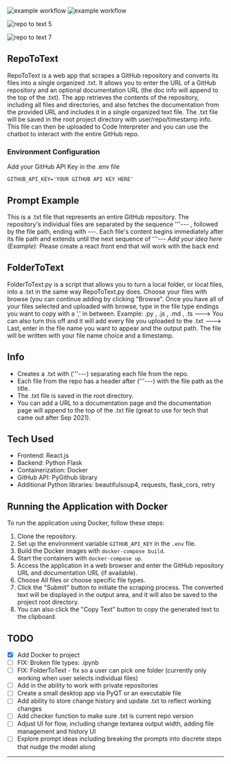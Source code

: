 
![example workflow](https://github.com/JeremiahPetersen/RepoToText/actions/workflows/pylint.yml/badge.svg)
![example workflow](https://github.com/JeremiahPetersen/RepoToText/actions/workflows/es-lint.yml/badge.svg)

![repo to text 5](https://github.com/JeremiahPetersen/RepoToText/assets/118206017/0d65016d-6388-48e0-b833-4ea1a169acfe)

![repo to text 7](https://github.com/JeremiahPetersen/RepoToText/assets/118206017/7d28fa8f-8bb1-4ddd-99f3-b33ddb26f0e9)

## RepoToText

RepoToText is a web app that scrapes a GitHub repository and converts its files into a single organized .txt. It allows you to enter the URL of a GitHub repository and an optional documentation URL (the doc info will append to the top of the .txt). The app retrieves the contents of the repository, including all files and directories, and also fetches the documentation from the provided URL and includes it in a single organized text file. The .txt file will be saved in the root project directory with user/repo/timestamp info. This file can then be uploaded to Code Interpreter and you can use the chatbot to interact with the entire GitHub repo. 

### Environment Configuration
Add your GitHub API Key in the .env file 

```
GITHUB_API_KEY='YOUR GITHUB API KEY HERE'
```

## Prompt Example

This is a .txt file that represents an entire GitHub repository. The repository's individual files are separated by the sequence '''--- , followed by the file path, ending with ---. Each file's content begins immediately after its file path and extends until the next sequence of '''--- *Add your idea here (Example)*: Please create a react front end that will work with the back end 

## FolderToText

FolderToText.py is a script that allows you to turn a local folder, or local files, into a .txt in the same way RepoToText.py does.  Choose your files with browse (you can continue adding by clicking "Browse".  Once you have all of your files selected and uploaded with browse, type in the file type endings you want to copy with a ',' in between.  Example: .py , .js , .md , .ts ---> You can also turn this off and it will add every file you uploaded to the .txt ---> Last, enter in the file name you want to appear and the output path.  The file will be written with your file name choice and a timestamp.

## Info

- Creates a .txt with ('''---) separating each file from the repo.
- Each file from the repo has a header after ('''---) with the file path as the title.
- The .txt file is saved in the root directory.
- You can add a URL to a documentation page and the documentation page will append to the top of the .txt file (great to use for tech that came out after Sep 2021).

## Tech Used

- Frontend: React.js
- Backend: Python Flask
- Containerization: Docker
- GitHub API: PyGithub library
- Additional Python libraries: beautifulsoup4, requests, flask_cors, retry

## Running the Application with Docker

To run the application using Docker, follow these steps:

1. Clone the repository.
2. Set up the environment variable `GITHUB_API_KEY` in the `.env` file.
3. Build the Docker images with `docker-compose build`.
4. Start the containers with `docker-compose up`.
5. Access the application in a web browser and enter the GitHub repository URL and documentation URL (if available).
6. Choose All files or choose specific file types.
7. Click the "Submit" button to initiate the scraping process. The converted text will be displayed in the output area, and it will also be saved to the project root directory.
8. You can also click the "Copy Text" button to copy the generated text to the clipboard.

## TODO

- [x] Add Docker to project
- [ ] FIX: Broken file types: .ipynb
- [ ] FIX: FolderToText - fix so a user can pick one folder (currently only working when user selects individual files)
- [ ] Add in the ability to work with private repositories
- [ ] Create a small desktop app via PyQT or an executable file
- [ ] Add ability to store change history and update .txt to reflect working changes
- [ ] Add checker function to make sure .txt is current repo version
- [ ] Adjust UI for flow, including change textarea output width, adding file management and history UI
- [ ] Explore prompt ideas including breaking the prompts into discrete steps that nudge the model along

---
